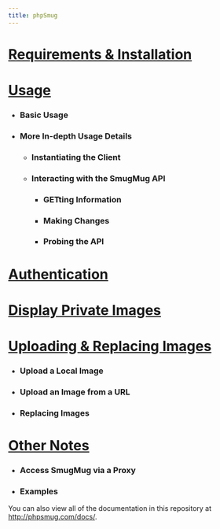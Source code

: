 ```yaml
---
title: phpSmug
---
```


# [Requirements & Installation](installation.md)
# [Usage](usage.md)
  - ### Basic Usage
  - ### More In-depth Usage Details
    - ### Instantiating the Client
    - ### Interacting with the SmugMug API
      - ### GETting Information
      - ### Making Changes
      - ### Probing the API
# [Authentication](authentication.md)
# [Display Private Images](private-images.md)
# [Uploading & Replacing Images](uploading.md)
  - ### Upload a Local Image
  - ### Upload an Image from a URL
  - ### Replacing Images
# [Other Notes](other.md)
  - ### Access SmugMug via a Proxy
  - ### Examples

You can also view all of the documentation in this repository at http://phpsmug.com/docs/.
